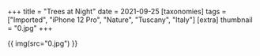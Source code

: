 +++
title = "Trees at Night"
date = 2021-09-25
[taxonomies]
tags = ["Imported", "iPhone 12 Pro", "Nature", "Tuscany", "Italy"]
[extra]
thumbnail = "0.jpg"
+++

{{ img(src="0.jpg") }}
